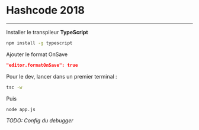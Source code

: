 # Hashcode 2018

---

Installer le transpileur **TypeScript**

```bash
npm install -g typescript
```

Ajouter le format OnSave

```json
"editor.formatOnSave": true
```

Pour le dev, lancer dans un premier terminal :

```bash
tsc -w
```

Puis

```bash
node app.js
```

_*TODO: Config du debugger*_
